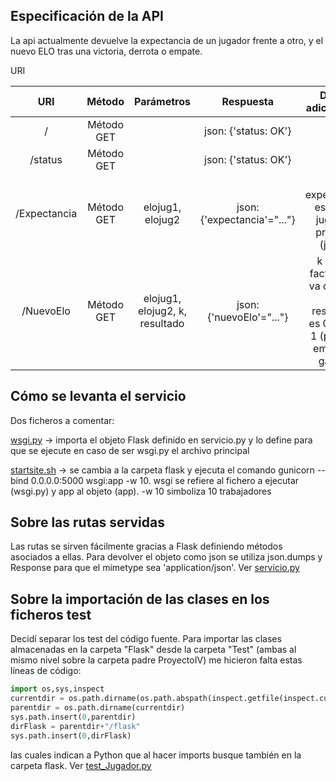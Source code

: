 ## Especificación de la API

La api actualmente devuelve la expectancia de un jugador frente a otro, y el nuevo ELO tras una victoria, derrota o empate.

URI

| URI | Método | Parámetros | Respuesta | Datos adicionales |
|:-:|:-:|:-:|:-:|:-:|
|/ | Método GET | |json: {'status: OK'} | | 
|/status | Método GET | | json: {'status: OK'} | |
|/Expectancia | Método GET | elojug1, elojug2 |json: {'expectancia'="..."} | La expectancia es la del jugador primero (jug1) |
|/NuevoElo | Método GET | elojug1, elojug2, k, resultado |json: {'nuevoElo'="..."} | k es un factor que va de 10 a 40; resultado es 0, 0.5 o 1 (perder, empatar, ganar) |

## Cómo se levanta el servicio

Dos ficheros a comentar:

[wsgi.py](https://github.com/davidluque1/ProyectoIV/blob/master/flask/wsgi.py) -> importa el objeto Flask definido en servicio.py y lo define para que se ejecute en caso de ser wsgi.py el archivo principal

[startsite.sh](https://github.com/davidluque1/ProyectoIV/blob/master/startsite.sh) -> se cambia a la carpeta flask y ejecuta el comando gunicorn --bind 0.0.0.0:5000 wsgi:app -w 10. wsgi se refiere al fichero a ejecutar (wsgi.py) y app al objeto (app). -w 10 simboliza 10 trabajadores

## Sobre las rutas servidas

Las rutas se sirven fácilmente gracias a Flask definiendo métodos asociados a ellas. Para devolver el objeto como json se utiliza json.dumps y Response para que el mimetype sea 'application/json'. Ver [servicio.py](https://github.com/davidluque1/ProyectoIV/blob/master/flask/servicio.py)

## Sobre la importación de las clases en los ficheros test 

Decidí separar los test del código fuente. Para importar las clases almacenadas en la carpeta "Flask" desde la carpeta "Test" (ambas al mismo nivel sobre la carpeta padre ProyectoIV) me hicieron falta estas líneas de código:

```python
import os,sys,inspect
currentdir = os.path.dirname(os.path.abspath(inspect.getfile(inspect.currentframe())))
parentdir = os.path.dirname(currentdir)
sys.path.insert(0,parentdir)
dirFlask = parentdir+"/flask"
sys.path.insert(0,dirFlask)
```

las cuales indican a Python que al hacer imports busque también en la carpeta flask. 
Ver [test_Jugador.py](https://github.com/davidluque1/ProyectoIV/blob/master/tests/test_Jugador.py)
